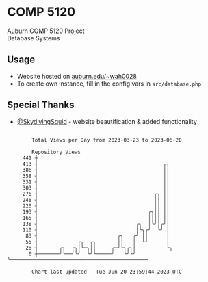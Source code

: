 # COMP 5120
Auburn COMP 5120 Project  
Database Systems

## Usage
- Website hosted on [auburn.edu/~wah0028](https://webhome.auburn.edu/~wah0028/)
- To create own instance, fill in the config vars in `src/database.php`

## Special Thanks
- [@SkydivingSquid](https://github.com/SkydivingSquid) - website beautification & added functionality

```

        Total Views per Day from 2023-03-23 to 2023-06-20

        Repository Views
     441 ┼
     413 ┤                                         ╭╮
     386 ┤                                         ││
     358 ┤                                         ││
     331 ┤                                         ││
     303 ┤                                         ││
     276 ┤                                      ╭╮ ││
     248 ┤                                      ││ ││
     220 ┤                                      ││ ││
     193 ┤                                    ╭╮││ ││
     165 ┤                                    ││││ ││
     138 ┤                                ╭╮  │╰╯│╭╯│
     110 ┤                                │╰╮╭╯  ╰╯ │
      83 ┤                          ╭╮   ╭╯ ││      │
      55 ┤             ╭╮  ╭╮       ││   │  ╰╯      │
      28 ┤       ╭╮  ╭╮│╰─╮││     ╭─╯╰╮╭╮│          ╰╮
       0 ┼───────╯╰──╯╰╯  ╰╯╰─────╯   ╰╯╰╯           ╰─────────────────────────────────────────────

        Chart last updated - Tue Jun 20 23:59:44 2023 UTC
        
```
